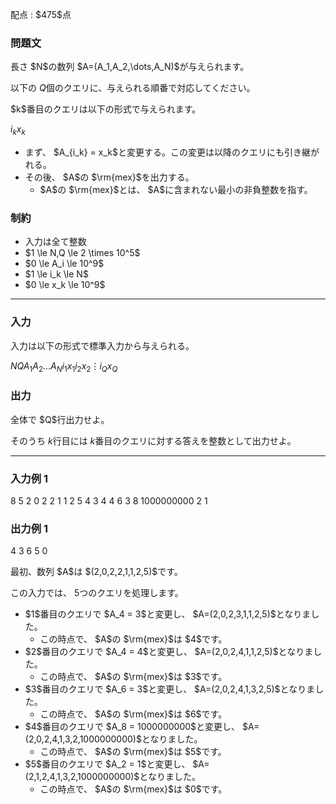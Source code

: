 
<div>

<span>

<span>

<p>
配点 : $475$点
</p>

<div>

<section>

### **問題文**

<p>
長さ $N$の数列 $A=(A_1,A_2,\dots,A_N)$が与えられます。

以下の $Q$個のクエリに、与えられる順番で対応してください。
</p>

<p>
$k$番目のクエリは以下の形式で与えられます。
</p>

<div>

$i_k$$x_k$
</div>

<ul>

<li>
まず、 $A_{i_k} = x_k$と変更する。この変更は以降のクエリにも引き継がれる。
</li>

<li>
その後、 $A$の $\rm{mex}$を出力する。
<ul>

<li>
$A$の $\rm{mex}$とは、 $A$に含まれない最小の非負整数を指す。
</li>

</ul>

</li>

</ul>

</section>

</div>

<div>

<section>

### **制約**

<ul>

<li>
入力は全て整数
</li>

<li>
$1 \le N,Q \le 2 \times 10^5$
</li>

<li>
$0 \le A_i \le 10^9$
</li>

<li>
$1 \le i_k \le N$
</li>

<li>
$0 \le x_k \le 10^9$
</li>

</ul>

</section>

</div>

---

<div>

<div>

<section>

### **入力**

<p>
入力は以下の形式で標準入力から与えられる。
</p>

<div>

$N$$Q$$A_1$$A_2$$\dots$$A_N$$i_1$$x_1$$i_2$$x_2$$\vdots$$i_Q$$x_Q$
</div>

</section>

</div>

<div>

<section>

### **出力**

<p>
全体で $Q$行出力せよ。

そのうち $k$行目には $k$番目のクエリに対する答えを整数として出力せよ。
</p>

</section>

</div>

</div>

---

<div>

<section>

### **入力例 1**

<div>

8 5
2 0 2 2 1 1 2 5
4 3
4 4
6 3
8 1000000000
2 1

</div>

</section>

</div>

<div>

<section>

### **出力例 1**

<div>

4
3
6
5
0

</div>

<p>
最初、数列 $A$は $(2,0,2,2,1,1,2,5)$です。

この入力では、 $5$つのクエリを処理します。
</p>

<ul>

<li>
$1$番目のクエリで $A_4 = 3$と変更し、 $A=(2,0,2,3,1,1,2,5)$となりました。
<ul>

<li>
この時点で、 $A$の $\rm{mex}$は $4$です。
</li>

</ul>

</li>

<li>
$2$番目のクエリで $A_4 = 4$と変更し、 $A=(2,0,2,4,1,1,2,5)$となりました。
<ul>

<li>
この時点で、 $A$の $\rm{mex}$は $3$です。
</li>

</ul>

</li>

<li>
$3$番目のクエリで $A_6 = 3$と変更し、 $A=(2,0,2,4,1,3,2,5)$となりました。
<ul>

<li>
この時点で、 $A$の $\rm{mex}$は $6$です。
</li>

</ul>

</li>

<li>
$4$番目のクエリで $A_8 = 1000000000$と変更し、 $A=(2,0,2,4,1,3,2,1000000000)$となりました。
<ul>

<li>
この時点で、 $A$の $\rm{mex}$は $5$です。
</li>

</ul>

</li>

<li>
$5$番目のクエリで $A_2 = 1$と変更し、 $A=(2,1,2,4,1,3,2,1000000000)$となりました。
<ul>

<li>
この時点で、 $A$の $\rm{mex}$は $0$です。
</li>

</ul>

</li>

</ul>

</section>

</div>

</span>

</span>

</div>
